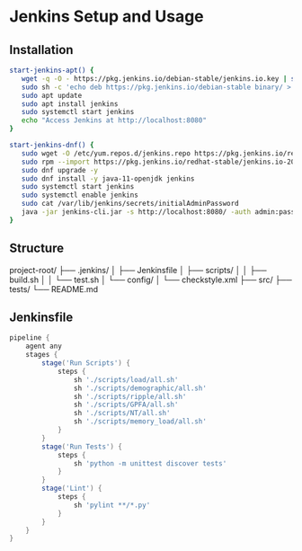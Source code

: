 
# Jenkins Setup and Usage

## Installation

```bash
start-jenkins-apt() {
   wget -q -O - https://pkg.jenkins.io/debian-stable/jenkins.io.key | sudo apt-key add -
   sudo sh -c 'echo deb https://pkg.jenkins.io/debian-stable binary/ > /etc/apt/sources.list.d/jenkins.list'
   sudo apt update
   sudo apt install jenkins
   sudo systemctl start jenkins
   echo "Access Jenkins at http://localhost:8080"
}

start-jenkins-dnf() {
   sudo wget -O /etc/yum.repos.d/jenkins.repo https://pkg.jenkins.io/redhat-stable/jenkins.repo
   sudo rpm --import https://pkg.jenkins.io/redhat-stable/jenkins.io-2023.key
   sudo dnf upgrade -y
   sudo dnf install -y java-11-openjdk jenkins
   sudo systemctl start jenkins
   sudo systemctl enable jenkins
   sudo cat /var/lib/jenkins/secrets/initialAdminPassword
   java -jar jenkins-cli.jar -s http://localhost:8080/ -auth admin:password
}
```

## Structure
project-root/
├── .jenkins/
│   ├── Jenkinsfile
│   ├── scripts/
│   │   ├── build.sh
│   │   └── test.sh
│   └── config/
│       └── checkstyle.xml
├── src/
├── tests/
└── README.md

## Jenkinsfile

``` groovy
pipeline {
    agent any
    stages {
        stage('Run Scripts') {
            steps {
                sh './scripts/load/all.sh'
                sh './scripts/demographic/all.sh'
                sh './scripts/ripple/all.sh'
                sh './scripts/GPFA/all.sh'
                sh './scripts/NT/all.sh'
                sh './scripts/memory_load/all.sh'
            }
        }
        stage('Run Tests') {
            steps {
                sh 'python -m unittest discover tests'
            }
        }
        stage('Lint') {
            steps {
                sh 'pylint **/*.py'
            }
        }
    }
}
```
